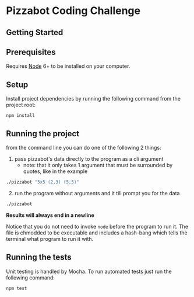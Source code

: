# Pizzabot Coding Challenge

## Getting Started

## Prerequisites

Requires [Node](https://nodejs.org/) 6+ to be installed on your computer.

## Setup

Install project dependencies by running the following command from the project root:

```
npm install
```


## Running the project

from the command line you can do one of the following 2 things:

1. pass pizzabot's data directly to the program as a cli argument
    - note: that it only takes 1 argument that must be surrounded by quotes, like in the example
```bash
./pizzabot "5x5 (2,3) (5,5)"
```

2. run the program without arguments and it till prompt you for the data
```bash
./pizzabot
```

**Results will always end in a newline**

Notice that you do not need to invoke `node` before the program to run it. The file is chmodded to be executable and includes a hash-bang which tells the terminal what program to run it with.


## Running the tests

Unit testing is handled by Mocha. To run automated tests just run the following command:

```
npm test
```
